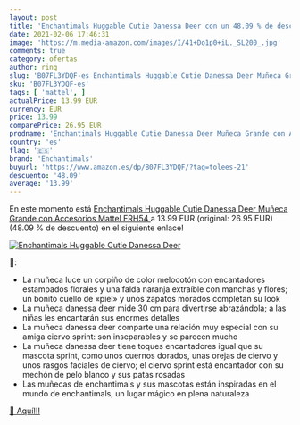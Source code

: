 ```yaml
---
layout: post
title: 'Enchantimals Huggable Cutie Danessa Deer con un 48.09 % de descuento'
date: 2021-02-06 17:46:31
image: 'https://m.media-amazon.com/images/I/41+Do1p0+iL._SL200_.jpg'
comments: true
category: ofertas
author: ring
slug: 'B07FL3YDQF-es Enchantimals Huggable Cutie Danessa Deer Muñeca Grande con...'
sku: 'B07FL3YDQF-es'
tags: [ 'mattel', ]
actualPrice: 13.99 EUR
currency: EUR
price: 13.99
comparePrice: 26.95 EUR
prodname: 'Enchantimals Huggable Cutie Danessa Deer Muñeca Grande con Accesorios  Mattel FRH54 '
country: 'es'
flag: '🇪🇸'
brand: 'Enchantimals'
buyurl: 'https://www.amazon.es/dp/B07FL3YDQF/?tag=tolees-21'
descuento: '48.09'
average: '13.99'
---
```


En este momento está [Enchantimals Huggable Cutie Danessa Deer Muñeca Grande con Accesorios  Mattel FRH54 ](https://www.amazon.es/dp/B07FL3YDQF/?tag=tolees-21) a 13.99 EUR (original: 26.95 EUR) (48.09 %  de descuento) en el siguiente enlace!

[![Enchantimals Huggable Cutie Danessa Deer](https://m.media-amazon.com/images/I/41+Do1p0+iL._SL200_.jpg)](https://www.amazon.es/dp/B07FL3YDQF/?tag=tolees-21)

🔎:

- La muñeca luce un corpiño de color melocotón con encantadores estampados florales y una falda naranja extraíble con manchas y flores; un bonito cuello de «piel» y unos zapatos morados completan su look
- La muñeca danessa deer mide 30 cm para divertirse abrazándola; a las niñas les encantarán sus enormes detalles
- La muñeca danessa deer comparte una relación muy especial con su amiga ciervo sprint: son inseparables y se parecen mucho
- La muñeca danessa deer tiene toques encantadores igual que su mascota sprint, como unos cuernos dorados, unas orejas de ciervo y unos rasgos faciales de ciervo; el ciervo sprint está encantador con su mechón de pelo blanco y sus patas rosadas
- Las muñecas de enchantimals y sus mascotas están inspiradas en el mundo de enchantimals, un lugar mágico en plena naturaleza

[🛒 Aquí!!!](https://www.amazon.es/dp/B07FL3YDQF/?tag=tolees-21)
